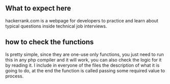 ## What to expect here

hackerrank.com is a webpage for developers to practice and learn about typical questions inside technical job interviews.

## how to check the functions

Is pretty simple, since they are one-use only functions, you just need to run this in any php compiler and it will work, you can also check the logic for it by reading it. I include in everyone of the files the description of what it is going to do, at the end the function is called passing some required value to process.